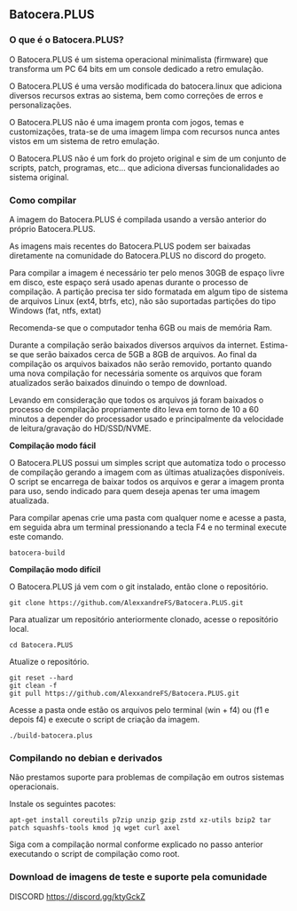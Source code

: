 ## Batocera.PLUS

### O que é o Batocera.PLUS?

O Batocera.PLUS é um sistema operacional minimalista (firmware) que transforma um PC 64 bits  em um console dedicado a retro emulação.

O Batocera.PLUS é uma versão modificada do batocera.linux que adiciona diversos recursos extras ao sistema, bem como correções de erros e personalizações.

O Batocera.PLUS não é uma imagem pronta com jogos, temas e customizações, trata-se de uma imagem limpa com recursos nunca antes vistos em um sistema de retro emulação.

O Batocera.PLUS não é um fork do projeto original e sim de um conjunto de scripts, patch, programas, etc… que adiciona diversas funcionalidades ao sistema original.

### Como compilar

A imagem do Batocera.PLUS é compilada usando a versão anterior do próprio Batocera.PLUS.

As imagens mais recentes do Batocera.PLUS podem ser baixadas diretamente na comunidade do Batocera.PLUS no discord do progeto.

Para compilar a imagem é necessário ter pelo menos 30GB de espaço livre em disco, este espaço será usado apenas durante o processo de compilação.
A partição precisa ter sido formatada em algum tipo de sistema de arquivos Linux (ext4, btrfs, etc), não são suportadas partições do tipo Windows (fat, ntfs, extat)

Recomenda-se que o computador tenha 6GB ou mais de memória Ram.

Durante a compilação serão baixados diversos arquivos da internet. Estima-se que serão baixados cerca de 5GB a 8GB de arquivos. Ao final da compilação os arquivos baixados não serão removido, portanto quando uma nova compilação for necessária somente os arquivos que foram atualizados serão baixados dinuindo o tempo de download.

Levando em consideração que todos os arquivos já foram baixados o processo de compilação propriamente dito leva em torno de 10 a 60 minutos a depender do processador usado e principalmente da velocidade de leitura/gravação do HD/SSD/NVME.

<b>Compilação modo fácil</b>

O Batocera.PLUS possui um simples script que automatiza todo o processo de compilação gerando a imagem com as últimas atualizações disponíveis. O script se encarrega de baixar todos os arquivos e gerar a imagem pronta para uso, sendo indicado para quem deseja apenas ter uma imagem atualizada.

Para compilar apenas crie uma pasta com qualquer nome e acesse a pasta, em seguida abra um terminal pressionando a tecla F4 e no terminal execute este comando.

    batocera-build

<b>Compilação modo difícil</b>

O Batocera.PLUS já vem com o git instalado, então clone o repositório.

    git clone https://github.com/AlexxandreFS/Batocera.PLUS.git

Para atualizar um repositório anteriormente clonado, acesse o repositório local.

    cd Batocera.PLUS

Atualize o repositório.

    git reset --hard
    git clean -f
    git pull https://github.com/AlexxandreFS/Batocera.PLUS.git

Acesse a pasta onde estão os arquivos pelo terminal (win + f4) ou (f1 e depois f4) e execute o script de criação da imagem.

    ./build-batocera.plus

### Compilando no debian e derivados

Não prestamos suporte para problemas de compilação em outros sistemas operacionais.

Instale os seguintes pacotes:

    apt-get install coreutils p7zip unzip gzip zstd xz-utils bzip2 tar patch squashfs-tools kmod jq wget curl axel

Siga com a compilação normal conforme explicado no passo anterior executando o script de compilação como root.

### Download de imagens de teste e suporte pela comunidade

DISCORD
https://discord.gg/ktyGckZ
